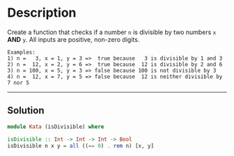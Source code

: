 # Description

Create a function that checks if a number `n` is divisible by two numbers `x` **AND** `y`. All inputs are positive, non-zero digits.

```
Examples:
1) n =   3, x = 1, y = 3 =>  true because   3 is divisible by 1 and 3
2) n =  12, x = 2, y = 6 =>  true because  12 is divisible by 2 and 6
3) n = 100, x = 5, y = 3 => false because 100 is not divisible by 3
4) n =  12, x = 7, y = 5 => false because  12 is neither divisible by 7 nor 5
```

---

## Solution

```hs
module Kata (isDivisible) where

isDivisible :: Int -> Int -> Int -> Bool
isDivisible n x y = all ((== 0) . rem n) [x, y]
```

